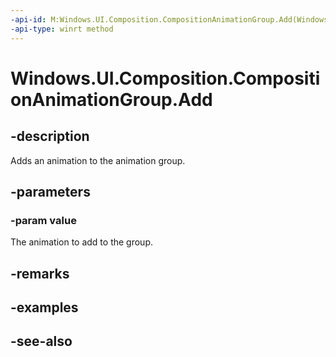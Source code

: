 ```yaml
---
-api-id: M:Windows.UI.Composition.CompositionAnimationGroup.Add(Windows.UI.Composition.CompositionAnimation)
-api-type: winrt method
---
```


<!-- Method syntax
public void Add(Windows.UI.Composition.CompositionAnimation value)
-->

# Windows.UI.Composition.CompositionAnimationGroup.Add

## -description
Adds an animation to the animation group.



## -parameters
### -param value
The animation to add to the group.

## -remarks

## -examples

## -see-also
